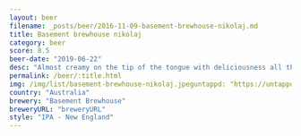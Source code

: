```yaml
---
layout: beer
filename: _posts/beer/2016-11-09-basement-brewhouse-nikolaj.md
title: Basement brewhouse nikolaj
category: beer
score: 8.5
beer-date: "2019-06-22"
desc: "Almost creamy on the tip of the tongue with deliciousness all the way through"
permalink: /beer/:title.html
img: /img/list/basement-brewhouse-nikolaj.jpeguntappd: "https://untappd.com/b/basement-brewhouse-pilot-11-nicolaj/3216414"
country: "Australia"
brewery: "Basement Brewhouse"
breweryURL: "breweryURL"
style: "IPA - New England"
---
```

